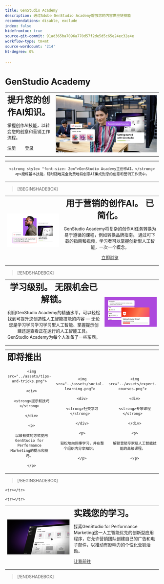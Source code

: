 ```yaml
---
title: GenStudio Academy
description: 通过Adobe GenStudio Academy增强您的内容供应链技能
recommendations: disable, exclude
index: false
hidefromtoc: true
source-git-commit: 91ad365ba7096a770d57f2de5d5c65e24ec32e4e
workflow-type: tm+mt
source-wordcount: '214'
ht-degree: 0%

---
```


# GenStudio Academy

<table>

 <tr style= "border: 0;">

  <td> <strong style= "font-size: 2em">提升您的创作AI知识。 </strong><p>掌握创作AI技能，以转变您的创意和营销工作流程。 <p><a href="https://learningmanager.adobe.com/accountiplogin?ipId=16970&amp;accesskey=c4988oojirhb5" rel="noreferrer" target="_blank" class="spectrum-Button spectrum-Button--fill spectrum-Button--accent spectrum-Button--sizeM"><span class="spectrum-Button-label has-no-wrap">注册</span></a>          <a href="https://genstudioacademy.adobelearningmanager.com/" rel="noreferrer" target="_blank" class="spectrum-Button spectrum-Button--fill spectrum-Button--accent spectrum-Button--sizeM"><span class="spectrum-Button-label has-no-wrap">登录</span></a></td>

  <td><img src="../assets/elevate-your-generative-ai-knowledge.png"></td>

 </tr>

</table>

<table>

 <tr style= "border: 0;">

  <td align="center">

    <strong style= "font-size: 2em">GenStudio Academy主创作AI。</strong><p>磨练基本技能，随时随地完全免费地将创意AI集成到您的创意和营销工作流中。

  </td>

 </tr>

</table>

>[!BEGINSHADEBOX]

<table>

 <tr style= "border: 0;">

  <td><img src="../assets/generative-ai-for-marketing-simplified.png"></td>

  <td align="center"> <strong style= "font-size: 2em">用于营销的创作AI。 已简化。</strong><p> GenStudio Academy将复杂的创作AI任务转换为易于遵循的课程，例如转换品牌指南。 通过可下载的指南和视频，学习者可以掌握创新型人工智能，一次一个概念。<p><a href="https://learningmanager.adobe.com/accountiplogin?ipId=16970&amp;accesskey=c4988oojirhb5" rel="noreferrer" target="_blank" class="spectrum-Button spectrum-Button--fill spectrum-Button--accent spectrum-Button--sizeM"><span class="spectrum-Button-label has-no-wrap">立即浏览</span></a></td>

 </tr>

</table>

>[!ENDSHADEBOX]

<table>

 <tr style= "border: 0;">

  <td align="center"> <strong style= "font-size: 2em">学习级别。 无限机会已解锁。</strong><p>利用GenStudio Academy的精通水平，可以轻松找到可提升您创造性人工智能技能的内容 — 无论您是学习学习学习学习型人工智能、掌握提示创建还是查看正在运行的人工智能工具。 GenStudio Academy为每个人准备了一些东西。</td>

  <td><img src="../assets/levels-of-learning.png"></td>

 </tr>

</table>


<table>

 <tr style= "border: 0;colspan: 3;">

  <td colspan="3"> <strong style= "font-size: 2em;">即将推出</strong></td>

 </tr> 

 <tr style= "border: 0;colspan: 3;"> 

   <td align="Center">

      <img src="../assets/tips-and-tricks.png">

      <div>

      <strong>提示和技巧</strong>

      </div>

      <p>

      以最有效的方式使用GenStudio for Performance Marketing的提示和技巧。

      </p>

   </td>

   <td align="Center">

      <img src="../assets/social-learning.png">

      <div>

      <strong>社交学习</strong>

      </div>

      <p>

      轻松地向同事学习，并在整个组织内分享知识。

      </p>

   </td>

   <td align="Center">

      <img src="../assets/expert-courses.png">

      <div>

      <strong>专家课程</strong>

      </div>

      <p>

      解锁营销专家级人工智能技能的高级课程。

      </p>

   </td>

 </tr>

</table>

>[!BEGINSHADEBOX]

<table>

    <tr></tr>

 <tr style= "border: 0;">

 <td><img src="../assets/put-your-learnings-into-practice.png"></td>

  <td> <strong style= "font-size: 2em">实践您的学习。</strong><p>探索GenStudio for Performance Marketing这一人工智能优先的创新型应用程序，它允许营销团队创建自己的广告和电子邮件，以推动有影响力的个性化营销活动。<p><a href="https://business.adobe.com/products/genstudio-for-performance-marketing.html" rel="noreferrer" target="_blank" class="spectrum-Button spectrum-Button--fill spectrum-Button--accent spectrum-Button--sizeM"><span class="spectrum-Button-label has-no-wrap">让我前往</span></a></td>

 </tr>

    <tr></tr>

</table>

>[!ENDSHADEBOX]